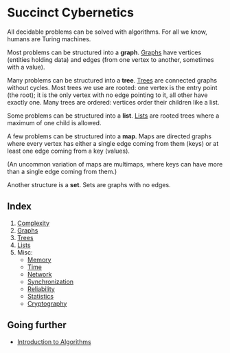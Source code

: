 # Succinct Cybernetics

All decidable problems can be solved with algorithms. For all we know, humans
are Turing machines.

Most problems can be structured into a **graph**. [Graphs](/graph/Readme.md) have vertices (entities
holding data) and edges (from one vertex to another, sometimes with a value).

Many problems can be structured into a **tree**. [Trees](/tree/Readme.md) are connected graphs
without cycles. Most trees we use are rooted: one vertex is the entry point (the
root); it is the only vertex with no edge pointing to it, all other have exactly
one. Many trees are ordered: vertices order their children like a list.

Some problems can be structured into a **list**. [Lists](/list/Readme.md) are rooted trees where a
maximum of one child is allowed.

A few problems can be structured into a **map**. Maps are directed graphs where
every vertex has either a single edge coming from them (keys) or at least one
edge coming from a key (values).

(An uncommon variation of maps are multimaps, where keys can have more than a
single edge coming from them.)

Another structure is a **set**. Sets are graphs with no edges.

## Index

1. [Complexity](/Complexity.md)
2. [Graphs](/graph/Readme.md)
3. [Trees](/tree/Readme.md)
4. [Lists](/list/Readme.md)
5. Misc:
    - [Memory](/misc/memory.md)
    - [Time](/misc/time.md)
    - [Network](/misc/network.md)
    - [Synchronization](/misc/synchronization.md)
    - [Reliability](/misc/reliability.md)
    - [Statistics](/misc/statistics.md)
    - [Cryptography](/misc/cryptography.md)

## Going further

- [Introduction to Algorithms](https://mitpress.mit.edu/books/introduction-algorithms)
